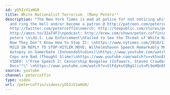 ```yaml
---
id: yO5IzV1aHG0
title: White Nationalist Terrօrism  (Many Peters⁴³
description: "The New York Times is mad at police for not noticing white nationalism!\nsubscribe
  and ring the bell and/or become a patron @ http://patreon.com/petercoffin\n\nfollow:
  http://twitter.com/petercoffin\nmerch: http://teepublic.com/stores/peter-coffin?ref_id=6134\nbook:
  http://amzn.to/32aT4FJ\npodcast: http://brew.com/shows/peter-coffin\n\n\n*****************\nmany
  peters \n\nU.S. Law Enforcement\nFailed to See the Threat of White Nationalism.
  Now They Don’t Know How to Stop It: \nhttps://www.nytimes.com/2018/11/03/magazine/FBI-charlottesville-white-nationalism-far-right.html\n\nHITLER
  MILD IN REPLY TO STOP-HITLER MOVE; Wilhelmshaven Speech Remarkably Moderate\nhttps://www.nytimes.com/1939/04/02/archives/hitler-mild-in-reply-to-stophitler-move-wilhelmshaven-speech.html\n\nAn
  Autopsy on GamerGate (InnuendoStudios)\nhttps://www.youtube.com/watch?v=c6TrKkkVEhs\n\nAll
  Cops are Bad (Thought Slime)\nhttps://www.youtube.com/watch?v=vk5xnEL8mYg\n\n-~-~~-~~~-~~-~-\nNEW
  VIDEO: \"Free Speech 2: Censorship Boogaloo (Infowars, Steven Crowder) | Very Important
  Docs²³\" \nhttps://www.youtube.com/watch?v=SlFdykutQ0g&list=PL9oHQnEByWyXObkJN9YYQS9hxBjpN8RLG\n-~-~~-~~~-~~-~-"
source: youtube
channel: petercoffin
type: video
url: /petercoffin/videos/yO5IzV1aHG0/
---
```

